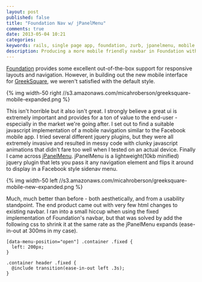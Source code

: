 ```yaml
---
layout: post
published: false
title: "Foundation Nav w/ jPanelMenu"
comments: true
date: 2013-05-04 10:21
categories: 
keywords: rails, single page app, foundation, zurb, jpanelmenu, mobile navigation, flyout menu, facebook style navigation
description: Producing a more mobile friendly navbar in Foundation with a little help from JPanelMenu.
---
```


[Foundation](http://foundation.zurb.com/) provides some excellent out-of-the-box support for responsive layouts and navigation. However, in building out the new mobile interface for [GreekSquare](http://www.greeksquare.com/), we weren't satisfied with the default style. 

{% img width-50 right //s3.amazonaws.com/micahroberson/greeksquare-mobile-expanded.png %}


This isn't horrible but it also isn't great. I strongly believe a great ui is extremely important and provides for a ton of value to the end-user - especially in the market we're going after. I set out to find a suitable javascript implementation of a mobile navigation similar to the Facebook mobile app. I tried several different jquery plugins, but they were all extremely invasive and resulted in messy code with clunky javascript animations that didn't fare too well when I tested on an actual device. Finally I came across [jPanelMenu](http://jpanelmenu.com/). jPanelMenu is a lightweight(10kb minified) jquery plugin that lets you pass it any navigation element and flips it around to display in a Facebook style sidenav menu.

{% img width-50 left //s3.amazonaws.com/micahroberson/greeksquare-mobile-new-expanded.png %}

Much, much better than before - both aesthetically, and from a usability standpoint. The end product came out with very few html changes to existing navbar. I ran into a small hiccup when using the fixed implementation of Foundation's navbar, but that was solved by add the following css to shrink it at the same rate as the jPanelMenu expands (ease-in-out at 300ms in my case). 



    [data-menu-position="open"] .container .fixed {
      left: 200px;
    }

    .container header .fixed {
      @include transition(ease-in-out left .3s);
    }

